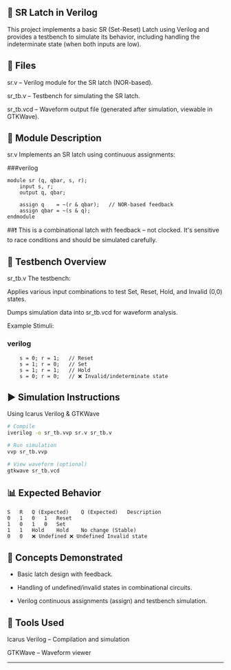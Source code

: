 ## 🧠 SR Latch in Verilog
This project implements a basic SR (Set-Reset) Latch using Verilog and provides a testbench to simulate its behavior, including handling the indeterminate state (when both inputs are low).

## 📂 Files
sr.v – Verilog module for the SR latch (NOR-based).

sr_tb.v – Testbench for simulating the SR latch.

sr_tb.vcd – Waveform output file (generated after simulation, viewable in GTKWave).

## 🔧 Module Description
sr.v
Implements an SR latch using continuous assignments:

###verilog
```
module sr (q, qbar, s, r);
    input s, r;
    output q, qbar;

    assign q    = ~(r & qbar);   // NOR-based feedback
    assign qbar = ~(s & q);
endmodule
```

##❗ This is a combinational latch with feedback – not clocked. It's sensitive to race conditions and should be simulated carefully.

## 🧪 Testbench Overview
sr_tb.v
The testbench:

Applies various input combinations to test Set, Reset, Hold, and Invalid (0,0) states.

Dumps simulation data into sr_tb.vcd for waveform analysis.

Example Stimuli:
### verilog
```
    s = 0; r = 1;   // Reset
    s = 1; r = 0;   // Set
    s = 1; r = 1;   // Hold
    s = 0; r = 0;   // ❌ Invalid/indeterminate state
```

## ▶️ Simulation Instructions
Using Icarus Verilog & GTKWave
```bash
# Compile
iverilog -o sr_tb.vvp sr.v sr_tb.v

# Run simulation
vvp sr_tb.vvp

# View waveform (optional)
gtkwave sr_tb.vcd
```


## 📊 Expected Behavior

```
S	R	Q (Expected)	Q̅ (Expected)	Description
0	1	0	1	Reset
1	0	1	0	Set
1	1	Hold	Hold	No change (Stable)
0	0	❌ Undefined	❌ Undefined	Invalid state
```

## 🧠 Concepts Demonstrated
- Basic latch design with feedback.

- Handling of undefined/invalid states in combinational circuits.

- Verilog continuous assignments (assign) and testbench simulation.

## 🧰 Tools Used
Icarus Verilog – Compilation and simulation

GTKWave – Waveform viewer

---

